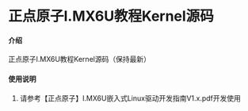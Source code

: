 # 正点原子I.MX6U教程Kernel源码

#### 介绍
正点原子I.MX6U教程Kernel源码（保持最新）

#### 使用说明

1.  请参考【正点原子】I.MX6U嵌入式Linux驱动开发指南V1.x.pdf开发使用

